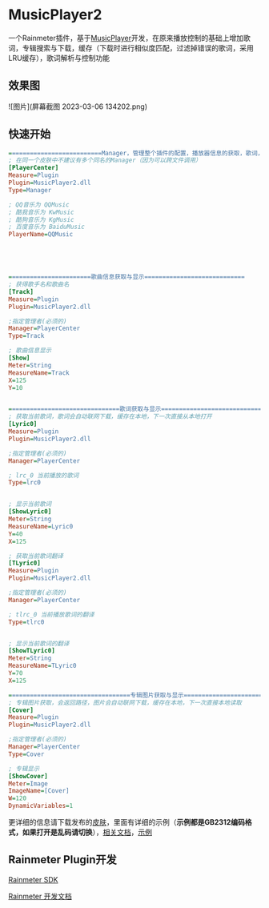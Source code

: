# MusicPlayer2
一个Rainmeter插件，基于[MusicPlayer](https://github.com/df32/Rainmeter_Plugins/tree/master/MusicPlayer)开发，在原来播放控制的基础上增加歌词，专辑搜索与下载，缓存（下载时进行相似度匹配，过滤掉错误的歌词，采用LRU缓存），歌词解析与控制功能

## 效果图
![图片](屏幕截图 2023-03-06 134202.png)

## 快速开始
```ini
==========================Manager，管理整个插件的配置，播放器信息的获取，歌词，专辑的获取=====================
; 在同一个皮肤中不建议有多个同名的Manager（因为可以跨文件调用）
[PlayerCenter]
Measure=Plugin
Plugin=MusicPlayer2.dll
Type=Manager

; QQ音乐为 QQMusic
; 酷我音乐为 KwMusic
; 酷狗音乐为 KgMusic
; 百度音乐为 BaiduMusic
PlayerName=QQMusic





=======================歌曲信息获取与显示============================
; 获得歌手名和歌曲名
[Track]
Measure=Plugin
Plugin=MusicPlayer2.dll

;指定管理者(必须的)
Manager=PlayerCenter
Type=Track

; 歌曲信息显示
[Show]
Meter=String
MeasureName=Track
X=125
Y=10


===============================歌词获取与显示================================
; 获取当前歌词，歌词会自动联网下载，缓存在本地，下一次直接从本地打开
[Lyric0]
Measure=Plugin
Plugin=MusicPlayer2.dll

;指定管理者(必须的)
Manager=PlayerCenter

; lrc_0 当前播放的歌词
Type=lrc0


; 显示当前歌词
[ShowLyric0]
Meter=String
MeasureName=Lyric0
Y=40
X=125

; 获取当前歌词翻译
[TLyric0]
Measure=Plugin
Plugin=MusicPlayer2.dll

;指定管理者(必须的)
Manager=PlayerCenter

; tlrc_0 当前播放歌词的翻译
Type=tlrc0


; 显示当前歌词的翻译
[ShowTLyric0]
Meter=String
MeasureName=TLyric0
Y=70
X=125

==================================专辑图片获取与显示===========================
; 专辑图片获取，会返回路径，图片会自动联网下载，缓存在本地，下一次直接本地读取
[Cover]
Measure=Plugin
Plugin=MusicPlayer2.dll

;指定管理者(必须的)
Manager=PlayerCenter
Type=Cover

; 专辑显示
[ShowCover]
Meter=Image
ImageName=[Cover]
W=120
DynamicVariables=1
```
更详细的信息请下载发布的[皮肤](https://github.com/lxf2013/MusicPlayer2/releases)，里面有详细的示例（**示例都是GB2312编码格式，如果打开是乱码请切换**），[相关文档](./Example/readme.md)，[示例](./Example)

## Rainmeter Plugin开发
[Rainmeter SDK](https://github.com/rainmeter/rainmeter-plugin-sdk)

[Rainmeter 开发文档](https://docs.rainmeter.net/developers/plugin/cpp/)
